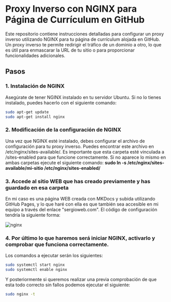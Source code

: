 # Proxy Inverso con NGINX para Página de Currículum en GitHub

Este repositorio contiene instrucciones detalladas para configurar un proxy inverso utilizando NGINX para tu página de currículum alojada en GitHub. Un proxy inverso te permite redirigir el tráfico de un dominio a otro, lo que es útil para enmascarar la URL de tu sitio o para proporcionar funcionalidades adicionales.

## Pasos

### 1. Instalación de NGINX

Asegúrate de tener NGINX instalado en tu servidor Ubuntu. Si no lo tienes instalado, puedes hacerlo con el siguiente comando:

```bash
sudo apt-get update
sudo apt-get install nginx
```
### 2. Modificación de la configuración de NGINX

Una vez que NGINX esté instalado, debes configurar el archivo de configuración para tu proxy inverso. Puedes encontrar este archivo en /etc/nginx/sites-available/. Es importante que esta carpeta esté vinculada a /sites-enabled para que funcione correctamente. Si no aparece lo mismo en ambas carpetas ejecute el siguiente comando: **sudo ln -s /etc/nginx/sites-available/mi-sitio /etc/nginx/sites-enabled/**

### 3. Accede al sitio WEB que has creado previamente y has guardado en esa carpeta

En mi caso es una página WEB creada con MKDocs y subida utilizando GitHub Pages, y lo que haré con ella es que también sea accesible en mi equipo a través del enlace "sergioweb.com". El código de configuración tendría la siguiente forma:

![nginx](imagenes/imagen1.png)

### 4. Por último lo que haremos será iniciar NGINX, activarlo y comprobar que funciona correctamente.

Los comandos a ejecutar serán los siguientes:
```bash
sudo systemctl start nginx
sudo systemctl enable nginx
```
Y posteriormente si queremos realizar una previa comprobación de que esta todo correcto sin fallos podemos ejecutar el siguiente:
```bash
sudo nginx -t
```




